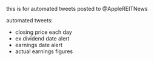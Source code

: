 this is for automated tweets posted to @AppleREITNews

automated tweets:
- closing price each day
- ex dividend date alert
- earnings date alert
- actual earnings figures
